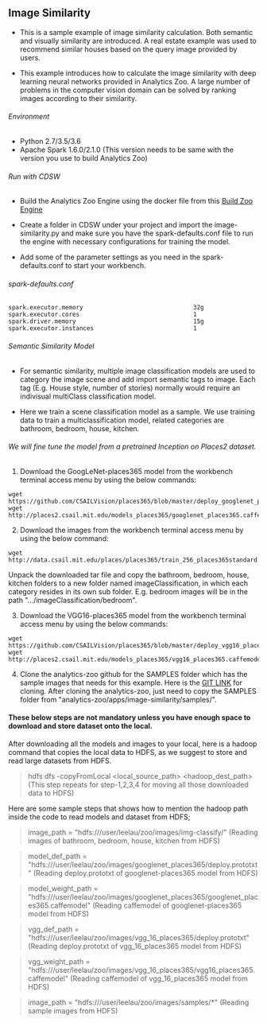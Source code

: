 ## Image Similarity
* This is a sample example of image similarity calculation. Both semantic and visually similarity are introduced. A real estate example was used to recommend similar houses based on the query image provided by users.

* This example introduces how to calculate the image similarity with deep learning neural networks provided in Analytics Zoo. A large number of problems in the computer vision domain can be solved by ranking images according to their similarity.

###### Environment
* Python 2.7/3.5/3.6
* Apache Spark 1.6.0/2.1.0 (This version needs to be same with the version you use to build Analytics Zoo)

###### Run with CDSW
*  Build the Analytics Zoo Engine using the docker file from this [Build Zoo Engine](https://github.com/dell-ai-engineering/bigdlengine4cdsw/tree/master/analytics-zoo)

*  Create a folder in CDSW under your project and import the image-similarity.py and make sure you have the spark-defaults.conf file to run the engine with necessary configurations for training the model.

* Add some of the parameter settings as you need in the spark-defaults.conf to start your workbench.

###### spark-defaults.conf
    spark.executor.memory                               32g
    spark.executor.cores                                1
    spark.driver.memory                                 15g
    spark.executor.instances                            1

###### Semantic Similarity Model
* For semantic similarity, multiple image classification models are used to category the image scene and add import semantic tags to image. Each tag (E.g. House style, number of stories) normally would require an indivisual multiClass classification model.

* Here we train a scene classification model as a sample. We use training data to train a multiclassification model, related categories are bathroom, bedroom, house, kitchen.



###### We will fine tune the model from a pretrained Inception on Places2 dataset.

1. Download the GoogLeNet-places365 model from the workbench terminal access menu by using the below commands:
```
wget https://github.com/CSAILVision/places365/blob/master/deploy_googlenet_places365.prototxt
wget http://places2.csail.mit.edu/models_places365/googlenet_places365.caffemodel
```

2. Download the images from the workbench terminal access menu by using the below command:
```
wget http://data.csail.mit.edu/places/places365/train_256_places365standard.tar
```
Unpack the downloaded tar file and copy the bathroom, bedroom, house, kitchen folders to a new folder named imageClassification, in which each category resides in its own sub folder. E.g. bedroom images will be in the path ".../imageClassification/bedroom".

3. Download the VGG16-places365 model from the workbench terminal access menu by using the below commands:
```
wget https://github.com/CSAILVision/places365/blob/master/deploy_vgg16_places365.prototxt
wget http://places2.csail.mit.edu/models_places365/vgg16_places365.caffemodel
```

4. Clone the analytics-zoo github for the SAMPLES folder which has the sample images that needs for this example. Here is the [GIT LINK](https://github.com/intel-analytics/analytics-zoo.git) for cloning. After cloning the analytics-zoo, just need to copy the SAMPLES folder from "analytics-zoo/apps/image-similarity/samples/".





#### These below steps are not mandatory unless you have enough space to download and store dataset onto the local.

After downloading all the models and images to your local, here is a hadoop command that copies the local data to HDFS, as we suggest to store and read large datasets from HDFS.
 
> hdfs dfs -copyFromLocal <local_source_path> <hadoop_dest_path> (This step repeats for step-1,2,3,4 for moving all those downloaded data to HDFS)


Here are some sample steps that shows how to mention the hadoop path inside the code to read models and dataset from HDFS;

> image_path = "hdfs:///user/leelau/zoo/images/img-classify/" (Reading images of bathroom, bedroom, house, kitchen from HDFS)

> model_def_path = "hdfs:///user/leelau/zoo/images/googlenet_places365/deploy.prototxt" (Reading deploy.prototxt of googlenet-places365 model from HDFS)

> model_weight_path = "hdfs:///user/leelau/zoo/images/googlenet_places365/googlenet_places365.caffemodel" (Reading caffemodel of googlenet-places365 model from HDFS)

> vgg_def_path = "hdfs:///user/leelau/zoo/images/vgg_16_places365/deploy.prototxt" (Reading deploy.prototxt of vgg_16_places365 model from HDFS) 

> vgg_weight_path = "hdfs:///user/leelau/zoo/images/vgg_16_places365/vgg16_places365.caffemodel" (Reading caffemodel of vgg_16_places365 model from HDFS)

> image_path = "hdfs:///user/leelau/zoo/images/samples/*" (Reading sample images from HDFS)

